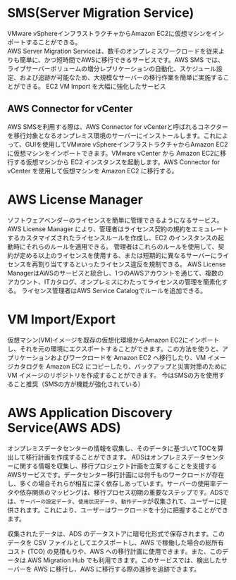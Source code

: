 # SMS(Server Migration Service)
VMware vSphereインフラストラクチャからAmazon EC2に仮想マシンをインポートすることができる。  
AWS Server Migration Serviceは、数千のオンプレミスワークロードを従来よりも簡単に、かつ短時間でAWSに移行できるサービスです。AWS SMS では、ライブサーバーボリュームの増分レプリケーションの自動化、スケジュール設定、および追跡が可能なため、大規模なサーバーの移行作業を簡単に実施することができる。
EC2 VM Import を大幅に強化したサービス

## AWS Connector for vCenter
AWS SMSを利用する際は、AWS Connector for vCenterと呼ばれるコネクターを移行対象となるオンプレミス環境のサーバーにインストールします。これによって、GUIを使用してVMware vSphereインフラストラクチャからAmazon EC2に仮想マシンをインポートできます。VMware vCenter から Amazon EC2に移行する仮想マシンから EC2 インスタンスを起動します。AWS Connector for vCenter を使用して仮想マシンを Amazon EC2 に移行する。

# AWS License Manager
ソフトウェアベンダーのライセンスを簡単に管理できるようになるサービス。
AWS License Manager により、管理者はライセンス契約の規約をエミュレートするカスタマイズされたライセンスルールを作成し、EC2 のインスタンスの起動時にそれらのルールを適用できる。
管理者はこれらのルールを使用して、契約が定める以上のライセンスを使用する、または短期的に異なるサーバーにライセンスを再割り当てするといったライセンス違反を規制できる。
AWS License ManagerはAWSのサービスと統合し、1つのAWSアカウントを通じて、複数のアカウント、ITカタログ、オンプレミスにわたってライセンスの管理を簡素化する。
ライセンス管理者はAWS Service Catalogでルールを追加できる。

# VM Import/Export
仮想マシン(VM)イメージを既存の仮想化環境からAmazon EC2にインポートし、それを元の環境にエクスポートすることができます。この方法を使うと、アプリケーションおよびワークロードを Amazon EC2 へ移行したり、VM イメージカタログを Amazon EC2 にコピーしたり、バックアップと災害対策のために VM イメージのリポジトリを作成することができます。
今はSMSの方を使用すること推奨（SMSの方が機能が強化されている）

# AWS Application Discovery Service(AWS ADS)
オンプレミスデータセンターの情報を収集し、そのデータに基づいてTOCを算出して移行計画を作成することができます。
ADSはオンプレミスデータセンターに関する情報を収集し、移行プロジェクト計画を立案することを支援するAWSサービスです。データセンター移行計画には何千ものワークロードが存在し、多くの場合それらが相互に深く依存しあっています。サーバーの使用率データや依存関係のマッピングは、移行プロセス初期の重要なステップです。ADSでは、`サーバーの設定データ`、`使用状況データ`、`動作データ`が収集されて、ユーザーに提供されます。これにより、ユーザーはワークロードを十分に把握することができます。 

収集されたデータは、ADS のデータストアに暗号化形式で保存されます。このデータを CSV ファイルとしてエクスポートし、AWS で稼働した場合の総所有コスト (TCO) の見積もりや、AWS への移行計画に使用できます。また、このデータは AWS Migration Hub でも利用できます。このサービスでは、検出したサーバーを AWS に移行し、AWS に移行する際の進捗を追跡できます。